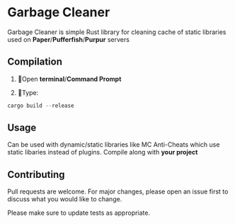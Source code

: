# Garbage Cleaner
Garbage Cleaner is simple Rust library for cleaning cache of static libraries used on **Paper**/**Pufferfish**/**Purpur** servers

## Compilation
1. 🤣Open **terminal**/**Command Prompt**

2. 🤣Type:

```powershell
cargo build --release
```

## Usage

Can be used with dynamic/static libraries like MC Anti-Cheats which use static libaries instead of plugins. Compile along with **your project** 

## Contributing

Pull requests are welcome. For major changes, please open an issue first
to discuss what you would like to change.

Please make sure to update tests as appropriate.
